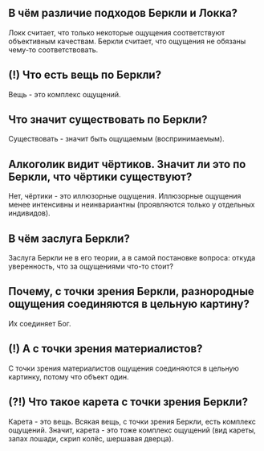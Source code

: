 ## В чём различие подходов Беркли и Локка?
Локк считает, что только некоторые ощущения соответствуют объективным качествам.
Беркли считает, что ощущения не обязаны чему-то соответствовать.

## (!) Что есть вещь по Беркли?
Вещь - это комплекс ощущений.

## Что значит существовать по Беркли?
Существовать - значит быть ощущаемым (воспринимаемым).

## Алкоголик видит чёртиков. Значит ли это по Беркли, что чёртики существуют?
Нет, чёртики - это иллюзорные ощущения.
Иллюзорные ощущения менее интенсивны и неинвариантны (проявляются только у отдельных индивидов).

## В чём заслуга Беркли?
Заслуга Беркли не в его теории, а в самой постановке вопроса: откуда уверенность, что за ощущениями что-то стоит?

## Почему, с точки зрения Беркли, разнородные ощущения соединяются в цельную картину?
Их соединяет Бог.

## (!) А с точки зрения материалистов?
С точки зрения материалистов ощущения соединяются в цельную картинку, потому что объект один.

## (?!) Что такое карета с точки зрения Беркли?
Карета - это вещь.
Всякая вещь, с точки зрения Беркли, есть комплекс ощущений.
Значит, карета - это тоже комплекс ощущений (вид кареты, запах лошади, скрип колёс, шершавая дверца).
